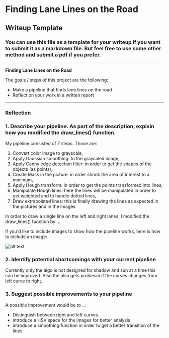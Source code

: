 # **Finding Lane Lines on the Road** 

## Writeup Template

### You can use this file as a template for your writeup if you want to submit it as a markdown file. But feel free to use some other method and submit a pdf if you prefer.

---

**Finding Lane Lines on the Road**

The goals / steps of this project are the following:
* Make a pipeline that finds lane lines on the road
* Reflect on your work in a written report


[//]: # (Image References)

[image1]: ./examples/grayscale.jpg "Grayscale"

---

### Reflection

### 1. Describe your pipeline. As part of the description, explain how you modified the draw_lines() function.

My pipeline consisted of 7 steps. Those are:
1.  Convert color image to grayscale,
2.  Apply Gaussian smoothing: to the graycaled image,
3.  Apply Canny edge detection filter: in order to get the shapes of the objects (as points),
4.  Create Mask in the picture: in order shrink the area of interest to a minimum,
5.  Apply Hough transform: in order to get the points transformed into lines,
6.  Manipulate Hough lines: here the lines will be manipulated in order to get weighted and to handle dotted lines,
7.  Draw extrapolated lines: this is finally drawing the lines as expected in the pictures and in the images

In order to draw a single line on the left and right lanes, I modified the draw_lines() function by ...

If you'd like to include images to show how the pipeline works, here is how to include an image: 

![alt text][image1]


### 2. Identify potential shortcomings with your current pipeline


Currently only the algo is not designed for shadow and sun at a time this can be improved.
Also the also gets problesm if the curves changes from left curve to right.


### 3. Suggest possible improvements to your pipeline

A possible improvement would be to ...

- Distinguish between right and left curves.
- introduce a HSV space for the images for better analysis
- introduce a smoothing function in order to get a better transition of the lines

